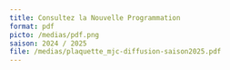 ```yaml
---
title: Consultez la Nouvelle Programmation
format: pdf
picto: /medias/pdf.png
saison: 2024 / 2025
file: /medias/plaquette_mjc-diffusion-saison2025.pdf
---
```

